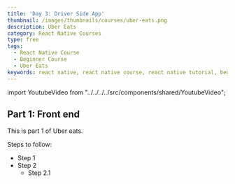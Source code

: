 ```yaml
---
title: 'Day 3: Driver Side App'
thumbnail: /images/thumbnails/courses/uber-eats.png
description: Uber Eats
category: React Native Courses
type: free
tags:
  - React Native Course
  - Beginner Course
  - Uber Eats
keywords: react native, react native course, react native tutorial, beginner react native course, beginner react native tutorial, tesla clone, project based tutorial, project based course
---
```


import YoutubeVideo from "../../../../src/components/shared/YoutubeVideo";

## Part 1: Front end

This is part 1 of Uber eats.

Steps to follow:

- Step 1
- Step 2
  - Step 2.1

<YoutubeVideo id="ZPNHWlMk6_E" />
